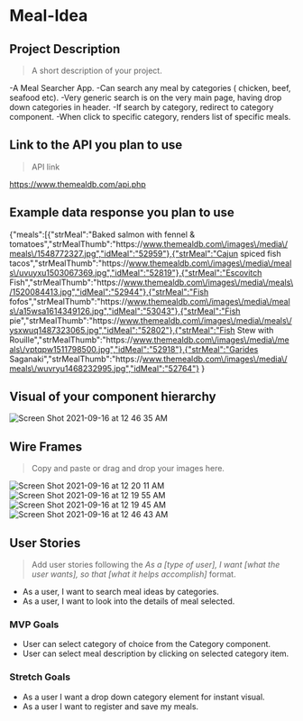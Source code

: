 # Meal-Idea
## Project Description 
> A short description of your project.

-A Meal Searcher App.
-Can search any meal by categories ( chicken, beef, seafood etc).
-Very generic search is on the very main page, having drop down categories in header.
-If search by category, redirect to category component.
-When click to specific category, renders list of specific meals. 

## Link to the API you plan to use
> API link

https://www.themealdb.com/api.php

## Example data response you plan to use

{"meals":[{"strMeal":"Baked salmon with fennel & tomatoes","strMealThumb":"https:\/\/www.themealdb.com\/images\/media\/meals\/1548772327.jpg","idMeal":"52959"},{"strMeal":"Cajun spiced fish tacos","strMealThumb":"https:\/\/www.themealdb.com\/images\/media\/meals\/uvuyxu1503067369.jpg","idMeal":"52819"},{"strMeal":"Escovitch Fish","strMealThumb":"https:\/\/www.themealdb.com\/images\/media\/meals\/1520084413.jpg","idMeal":"52944"},{"strMeal":"Fish fofos","strMealThumb":"https:\/\/www.themealdb.com\/images\/media\/meals\/a15wsa1614349126.jpg","idMeal":"53043"},{"strMeal":"Fish pie","strMealThumb":"https:\/\/www.themealdb.com\/images\/media\/meals\/ysxwuq1487323065.jpg","idMeal":"52802"},{"strMeal":"Fish Stew with Rouille","strMealThumb":"https:\/\/www.themealdb.com\/images\/media\/meals\/vptqpw1511798500.jpg","idMeal":"52918"},{"strMeal":"Garides Saganaki","strMealThumb":"https:\/\/www.themealdb.com\/images\/media\/meals\/wuvryu1468232995.jpg","idMeal":"52764"}
}

## Visual of your component hierarchy
![Screen Shot 2021-09-16 at 12 46 35 AM](https://user-images.githubusercontent.com/81372190/133670504-c7de8fd7-8b3a-4df0-91de-436847ff6a57.png)




## Wire Frames
> Copy and paste or drag and drop your images here.

![Screen Shot 2021-09-16 at 12 20 11 AM](https://user-images.githubusercontent.com/81372190/133670549-6f54c51b-ee6a-45c8-883d-fcc45b0dbd36.png)
![Screen Shot 2021-09-16 at 12 19 55 AM](https://user-images.githubusercontent.com/81372190/133670559-d52a0599-ed76-4f9c-a8dc-102cd571113c.png)
![Screen Shot 2021-09-16 at 12 19 45 AM](https://user-images.githubusercontent.com/81372190/133670567-0ae8218e-548c-4a03-b40b-773b684fe7f8.png)
![Screen Shot 2021-09-16 at 12 46 43 AM](https://user-images.githubusercontent.com/81372190/133670637-42c54a8c-0c54-438b-af02-69dd765414f9.png)


## User Stories
> Add user stories following the _As a [type of user], I want [what the user wants], so that [what it helps accomplish]_ format.

- As a user, I want to search meal ideas by categories.
- As a user, I want to look into the details of meal selected.

### MVP Goals
- User can select category of choice from the Category component.
- User can select meal description by clicking on selected category item.

### Stretch Goals

- As a user I want a drop down category element for instant visual.
- As a user I want to register and save my meals.
